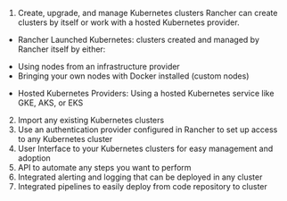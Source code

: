 1. Create, upgrade, and manage Kubernetes clusters
Rancher can create clusters by itself or work with a hosted Kubernetes provider.
- Rancher Launched Kubernetes: clusters created and managed by Rancher itself by either:
+ Using nodes from an infrastructure provider
+ Bringing your own nodes with Docker installed (custom nodes)
- Hosted Kubernetes Providers: Using a hosted Kubernetes service like GKE, AKS, or EKS
2. Import any existing Kubernetes clusters
3. Use an authentication provider configured in Rancher to set up access to any Kubernetes cluster
4. User Interface to your Kubernetes clusters for easy management and adoption
5. API to automate any steps you want to perform
6. Integrated alerting and logging that can be deployed in any cluster
7. Integrated pipelines to easily deploy from code repository to cluster
